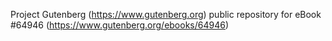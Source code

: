Project Gutenberg (https://www.gutenberg.org) public repository for
eBook #64946 (https://www.gutenberg.org/ebooks/64946)
